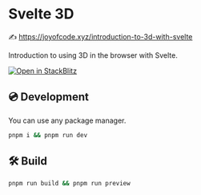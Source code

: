 # Svelte 3D

✍️ https://joyofcode.xyz/introduction-to-3d-with-svelte

Introduction to using 3D in the browser with Svelte.

[![Open in StackBlitz](https://developer.stackblitz.com/img/open_in_stackblitz.svg)](https://stackblitz.com/github/joysofcode/svelte-3d)

## 💿️ Development

You can use any package manager.

```bash
pnpm i && pnpm run dev
```

## 🛠️ Build

```bash
pnpm run build && pnpm run preview
```
